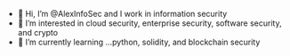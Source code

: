 - 👋 Hi, I’m @AlexInfoSec and I work in information security
- 👀 I’m interested in cloud security, enterprise security, software security, and crypto
- 🌱 I’m currently learning ...python, solidity, and blockchain security

<!---
AlexInfoSec/AlexInfoSec is a ✨ special ✨ repository because its `README.md` (this file) appears on your GitHub profile.
You can click the Preview link to take a look at your changes.
--->
